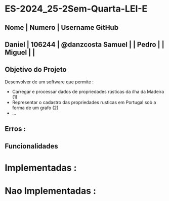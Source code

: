 # ES-2024_25-2Sem-Quarta-LEI-E

Nome   |      Numero      |   Username GitHub
---------------------------------------------
Daniel |      106244      |     @danzcosta
Samuel |                  |
Pedro  |                  |
Miguel |                  |
---------------------------------------------

## Objetivo do Projeto

Desenvolver de um software que permite :

- Carregar e processar dados de propriedades rústicas da ilha da Madeira (1)
- Representar o cadastro das propriedades rusticas em Portugal sob a forma de um grafo (2)
- ...


## Erros :


## Funcionalidades 

# Implementadas :

# Nao Implementadas :